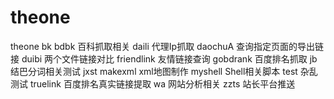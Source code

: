 # theone
theone
bk bdbk 百科抓取相关
daili 代理Ip抓取
daochuA 查询指定页面的导出链接
duibi 两个文件链接对比
friendlink 友情链接查询
gobdrank 百度排名抓取
jb 结巴分词相关测试
jxst 
makexml xml地图制作
myshell Shell相关脚本
test 杂乱测试
truelink 百度排名真实链接提取
wa 网站分析相关
zzts 站长平台推送
